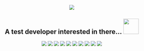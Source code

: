 <p align = "center">
  <img src = "https://github-readme-stats.vercel.app/api?username=YeungHoiChiu&show_icons=true&theme=tokyonight&line_height=27">
<!--   <img src = "https://github-readme-stats.vercel.app/api/top-langs/?username=YeungHoiChiu&theme=radical"> -->
</p>

<h2 align="center">A test developer interested in there... <img src="https://media.giphy.com/media/WUlplcMpOCEmTGBtBW/giphy.gif" width="50"></h2>
<p align="center">
<img src="https://img.shields.io/badge/-Java-black?style=flat-square&logo=openjdk"/>
<img src="https://img.shields.io/badge/-Python-black?style=flat-square&logo=Python"/>
<img src="https://img.shields.io/badge/-Go-black?style=flat-square&logo=Go"/>
<img src="https://img.shields.io/badge/-JavaScript-black?style=flat-square&logo=javascript"/>
<img src="https://img.shields.io/badge/-SpringBoot-black?style=flat-square&logo=SpringBoot"/>
<img src="https://img.shields.io/badge/-Vue-black?style=flat-square&logo=Vue.js"/>
<img src="https://img.shields.io/badge/-Redis-black?style=flat-square&logo=redis"/>
<img src="https://img.shields.io/badge/-MySQL-black?style=flat-square&logo=mysql"/>
<img src="https://img.shields.io/badge/-Git-black?style=flat-square&logo=git"/>
<img src="https://img.shields.io/badge/-GitHub-black?style=flat-square&logo=github"/>
</p>
<p align="center">

